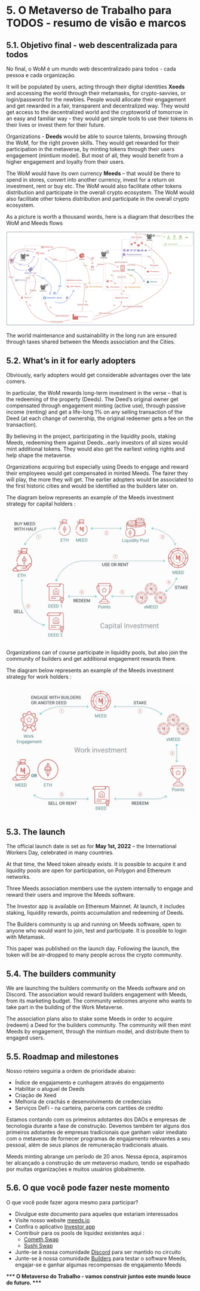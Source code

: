 # 5. O Metaverso de Trabalho para TODOS - resumo de visão e marcos

## 5.1. Objetivo final - web descentralizada para todos

No final, o WoM é um mundo web descentralizado para todos - cada pessoa e cada organização.

It will be populated by users, acting through their digital identities **Xeeds** and accessing the world through their metamasks, for crypto-savvies, or login/password for the newbies. People would allocate their engagement and get rewarded in a fair, transparent and decentralized way. They would get access to the decentralized world and the cryptoworld of tomorrow in an easy and familiar way - they would get simple tools to use their tokens in their lives or invest them for their future.

Organizations - **Deeds** would be able to source talents, browsing through the WoM, for the right proven skills. They would get rewarded for their participation in the metaverse, by minting tokens through their users engagement (mintium model). But most of all, they would benefit from a higher engagement and loyalty from their users.

The WoM would have its own currency **Meeds** – that would be there to spend in stores, convert into another currency, invest for a return on investment, rent or buy etc. The WoM would also facilitate other tokens distribution and participate in the overall crypto ecosystem. The WoM would also facilitate other tokens distribution and participate in the overall crypto ecosystem.

As a picture is worth a thousand words, here is a diagram that describes the WoM and Meeds flows

![WoM and Meeds flows](en/img/wom-flows.png)

The world maintenance and sustainability in the long run are ensured through taxes shared between the Meeds association and the Cities.

## 5.2. What’s in it for early adopters

Obviously, early adopters would get considerable advantages over the late comers.

In particular, the WoM rewards long-term investment in the verse – that is the redeeming of the property (Deeds). The Deed’s original owner get compensated through engagement minting (active use), through passive income (renting) and get a life-long 1% on any selling transaction of the Deed (at each change of ownership, the original redeemer gets a fee on the transaction).

By believing in the project, participating in the liquidity pools, staking Meeds, redeeming them against Deeds...early investors of all sizes would mint additional tokens. They would also get the earliest voting rights and help shape the metaverse.

Organizations acquiring but especially using Deeds to engage and reward their employees would get compensated in minted Meeds. The fairer they will play, the more they will get. The earlier adopters would be associated to the first historic cities and would be identified as the builders later on.

The diagram below represents an example of the Meeds investment strategy for capital holders :

![Meeds investment strategy for capital holders](en/img/invest-capital.png)

Organizations can of course participate in liquidity pools, but also join the community of builders and get additional engagement rewards there.

The diagram below represents an example of the Meeds investment strategy for work holders :

![Meeds investment strategy for work holders](en/img/invest-work.png)

## 5.3. The launch

The official launch date is set as for **May 1st, 2022** – the International Workers Day, celebrated in many countries.

At that time, the Meed token already exists. It is possible to acquire it and liquidity pools are open for participation, on Polygon and Ethereum networks.

Three Meeds association members use the system internally to engage and reward their users and improve the Meeds software.

The Investor app is available on Ethereum Mainnet. At launch, it includes staking, liquidity rewards, points accumulation and redeeming of Deeds.

The Builders community is up and running on Meeds software, open to anyone who would want to join, test and participate. It is possible to login with Metamask.

This paper was published on the launch day. Following the launch, the token will be air-dropped to many people across the crypto community.

## 5.4. The builders community

We are launching the builders community on the Meeds software and on Discord. The association would reward builders engagement with Meeds, from its marketing budget. The community welcomes anyone who wants to take part in the building of the Work Metaverse.

The association plans also to stake some Meeds in order to acquire (redeem) a Deed for the builders community. The community will then mint Meeds by engagement, through the mintium model, and distribute them to engaged users.

## 5.5. Roadmap and milestones

Nosso roteiro seguiria a ordem de prioridade abaixo:

- Índice de engajamento e cunhagem através do engajamento
- Habilitar o aluguel de Deeds
- Criação de Xeed
- Melhoria de crachás e desenvolvimento de credenciais
- Serviços DeFi - na carteira, parceria com cartões de crédito

Estamos contando com os primeiros adotantes dos DAOs e empresas de tecnologia durante a fase de construção. Devemos também ter alguns dos primeiros adotantes de empresas tradicionais que ganham valor imediato com o metaverso de fornecer programas de engajamento relevantes a seu pessoal, além de seus planos de remuneração tradicionais atuais.

Meeds minting abrange um período de 20 anos. Nessa época, aspiramos ter alcançado a construção de um metaverso maduro, tendo se espalhado por muitas organizações e muitos usuários globalmente.

## 5.6. O que você pode fazer neste momento

O que você pode fazer agora mesmo para participar?

- Divulgue este documento para aqueles que estariam interessados
- Visite nosso website [meeds.io](https://www.meeds.io/)
- Confira o aplicativo [Investor app](https://meeds.io/investors)
- Contribuir para os pools de liquidez existentes aqui :
  - [Cometh Swap](https://swap.cometh.io/)
  - [Sushi Swap](https://sushi.com)
- Junte-se à nossa comunidade [Discord](https://discord.com/invite/hAuADSq3) para ser mantido no circuito
- Junte-se à nossa comunidade [Builders](https://meeds.io/builders) para testar o software Meeds, engajar-se e ganhar algumas recompensas de engajamento Meeds

**\*\*\* O Metaverso do Trabalho - vamos construir juntos este mundo louco do futuro. \*\*\***